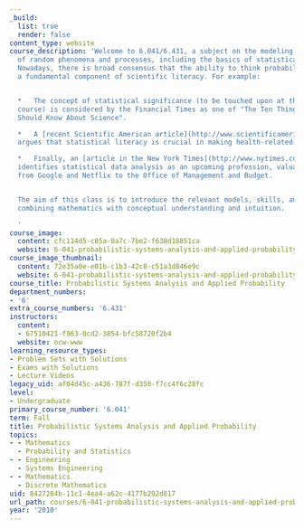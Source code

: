 ```yaml
---
_build:
  list: true
  render: false
content_type: website
course_description: 'Welcome to 6.041/6.431, a subject on the modeling and analysis
  of random phenomena and processes, including the basics of statistical inference.
  Nowadays, there is broad consensus that the ability to think probabilistically is
  a fundamental component of scientific literacy. For example:


  *   The concept of statistical significance (to be touched upon at the end of this
  course) is considered by the Financial Times as one of "The Ten Things Everyone
  Should Know About Science".

  *   A [recent Scientific American article](http://www.scientificamerican.com/article.cfm?id=knowing-your-chances)
  argues that statistical literacy is crucial in making health-related decisions.

  *   Finally, an [article in the New York Times](http://www.nytimes.com/2009/08/06/technology/06stats.html)
  identifies statistical data analysis as an upcoming profession, valuable everywhere,
  from Google and Netflix to the Office of Management and Budget.


  The aim of this class is to introduce the relevant models, skills, and tools, by
  combining mathematics with conceptual understanding and intuition.

  '
course_image:
  content: cfc114d5-c85a-0a7c-7be2-f638d18851ca
  website: 6-041-probabilistic-systems-analysis-and-applied-probability-fall-2010
course_image_thumbnail:
  content: 72e35a0e-e01b-c1b3-42c8-c51a3d846e9c
  website: 6-041-probabilistic-systems-analysis-and-applied-probability-fall-2010
course_title: Probabilistic Systems Analysis and Applied Probability
department_numbers:
- '6'
extra_course_numbers: '6.431'
instructors:
  content:
  - 67510421-f963-0cd2-3854-bfc58720f2b4
  website: ocw-www
learning_resource_types:
- Problem Sets with Solutions
- Exams with Solutions
- Lecture Videos
legacy_uid: af04d45c-a436-787f-d350-f7cc4f6c28fc
level:
- Undergraduate
primary_course_number: '6.041'
term: Fall
title: Probabilistic Systems Analysis and Applied Probability
topics:
- - Mathematics
  - Probability and Statistics
- - Engineering
  - Systems Engineering
- - Mathematics
  - Discrete Mathematics
uid: 8427284b-11c1-4ea4-a62c-4177b292d817
url_path: courses/6-041-probabilistic-systems-analysis-and-applied-probability-fall-2010
year: '2010'
---
```

